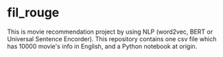 # fil_rouge
This is movie recommendation project by using NLP (word2vec, BERT or Universal Sentence Encorder).
This repository contains one csv file which has 10000 movie's info in English, and a Python notebook at origin.